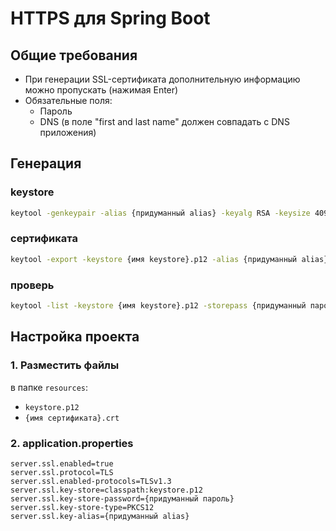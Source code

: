 # HTTPS для Spring Boot

## Общие требования
- При генерации SSL-сертификата дополнительную информацию можно пропускать (нажимая Enter)
- Обязательные поля:
  - Пароль
  - DNS (в поле "first and last name" должен совпадать с DNS приложения)


## Генерация

### keystore
```bash
keytool -genkeypair -alias {придуманный alias} -keyalg RSA -keysize 4096 -storetype PKCS12 -keystore {имя keystore}.p12 -validity 3650 -storepass {придуманный пароль}
```

### сертификата
```bash
keytool -export -keystore {имя keystore}.p12 -alias {придуманный alias} -file {имя сертификата}.crt
```

### проверь
```bash
keytool -list -keystore {имя keystore}.p12 -storepass {придуманный пароль}
```

## Настройка проекта

### 1. Разместить файлы
в папке `resources`:
   - `keystore.p12`
   - `{имя сертификата}.crt`

### 2. application.properties
```properties
server.ssl.enabled=true
server.ssl.protocol=TLS
server.ssl.enabled-protocols=TLSv1.3
server.ssl.key-store=classpath:keystore.p12
server.ssl.key-store-password={придуманный пароль}
server.ssl.key-store-type=PKCS12
server.ssl.key-alias={придуманный alias}
```
